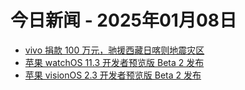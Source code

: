 # 今日新闻 - 2025年01月08日
- [vivo 捐款 100 万元，驰援西藏日喀则地震灾区](https://www.ithome.com/0/823/052.htm)
- [苹果 watchOS 11.3 开发者预览版 Beta 2 发布](https://www.ithome.com/0/823/056.htm)
- [苹果 visionOS 2.3 开发者预览版 Beta 2 发布](https://www.ithome.com/0/823/055.htm)
